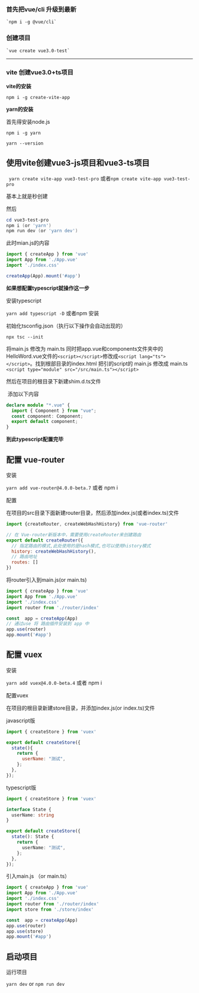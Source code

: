 ### 首先把vue/cli 升级到最新
    `npm i -g @vue/cli`
### 创建项目 
    `vue create vue3.0-test`
***

### vite 创建vue3.0+ts项目

**vite的安装**

`npm i -g create-vite-app`

**yarn的安装**

首先得安装node.js

`npm i -g yarn`

`yarn --version`

## 使用vite创建vue3-js项目和vue3-ts项目

` yarn create vite-app vue3-test-pro` 或者`npm create vite-app vue3-test-pro`

基本上就是秒创建

然后

```powershell
cd vue3-test-pro
npm i (or 'yarn')
npm run dev (or 'yarn dev')
```

此时mian.js的内容

```javascript
import { createApp } from 'vue'
import App from './App.vue'
import './index.css'

createApp(App).mount('#app')

```

**如果想配置typescript就操作这一步**

安装typescript

`yarn add typescript -D` 或者npm 安装

初始化tsconfig.json（执行以下操作会自动出现的）

`npx tsc --init`

将main.js 修改为 main.ts 同时把app.vue和components文件夹中的HelloWord.vue文件的`<script></script>`修改成`<script lang="ts"></script>`。找到根部目录的index.html 把引的script的 main.js 修改成 main.ts `<script type="module" src="/src/main.ts"></script>`

然后在项目的根目录下新建shim.d.ts文件

​		添加以下内容

```typescript
declare module "*.vue" {
  import { Component } from "vue";
  const component: Component;
  export default component;
}
```

**到此typescript配置完毕**



## 配置 vue-router

安装

`yarn add vue-router@4.0.0-beta.7` 或者 npm i

配置

在项目的src目录下面新建router目录，然后添加index.js(或者index.ts)文件

```javascript
import {createRouter, createWebHashHistory} from 'vue-router'

// 在 Vue-router新版本中，需要使用createRouter来创建路由
export default createRouter({
  // 指定路由的模式,此处使用的是hash模式,也可以使用history模式
  history: createWebHashHistory(),
  // 路由地址
  routes: []
})
```

将router引入到main.js(or main.ts)

```javascript
import { createApp } from 'vue'
import App from './App.vue'
import './index.css'
import router from './router/index'

const  app = createApp(App)
// 通过use 将 路由插件安装到 app 中
app.use(router)
app.mount('#app')
```

## 配置 vuex

安装

`yarn add vuex@4.0.0-beta.4` 或者 npm i

配置vuex

在项目的根目录新建store目录，并添加index.js(or index.ts)文件

javascript版

```javascript
import { createStore } from 'vuex'

export default createStore({
  state(){
    return {
      userName: "测试",
    };
  },
});
```

typescript版

```typescript
import { createStore } from 'vuex'

interface State {
  userName: string
}

export default createStore({
  state(): State {
    return {
      userName: "测试",
    };
  },
});
```

引入main.js （or main.ts）

```javascript
import { createApp } from 'vue'
import App from './App.vue'
import './index.css'
import router from './router/index'
import store from './store/index'

const  app = createApp(App)
app.use(router)
app.use(store)
app.mount('#app')
```

## 启动项目

运行项目

`yarn dev` or `npm run dev`

